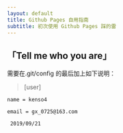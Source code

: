 ```yaml
---
layout: default
title: Github Pages 自用指南
subtitle: 初次使用 Github Pages 踩的雷
---
```


## 「Tell me who you are」

需要在.git/config 的最后加上如下说明：

> [user]

    name = kenso4
    
    email = gx_0725@163.com

` 2019/09/21`

